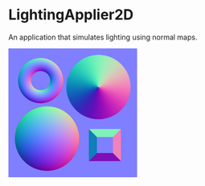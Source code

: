 # LightingApplier2D

An application that simulates lighting using normal maps.

<img src="normalCones.jpg" width="256" height="256" title="normalMap">
